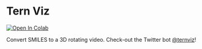 # Tern Viz
[![Open In Colab](https://colab.research.google.com/assets/colab-badge.svg)](https://colab.research.google.com/github/whitead/ternviz/blob/main/colab/ternviz.ipynb)

Convert SMILES to a 3D rotating video. Check-out the Twitter bot [@ternviz](https://twitter.com/ternviz)!
